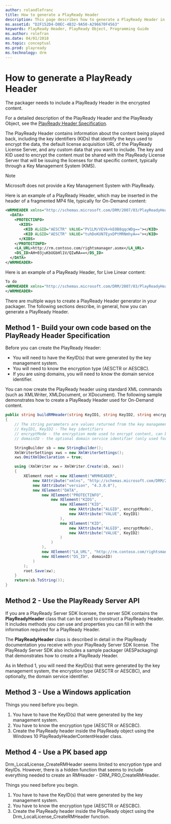 ```yaml
---
author: rolandlefranc
title: How to generate a PlayReady Header
description: This page describes how to generate a PlayReady Header in order to encrypt or package audio video content
ms.assetid: "D2F152D4-D0EC-4B32-9A50-A296670F4563"
keywords: PlayReady Header, PlayReady Object, Programming Guide
ms.author: rolefran
ms.date: 04/01/2018
ms.topic: conceptual
ms.prod: playready
ms.technology: drm
---
```


# How to generate a PlayReady Header

The packager needs to include a PlayReady Header in the encrypted content.

For a detailed description of the PlayReady Header and the PlayReady Object, see the [PlayReady Header Specification](../Specifications/playready-header-specification.md).

The PlayReady Header contains information about the content being played back, including the key identifiers (KIDs) that identify the keys used to encrypt the data, the default license acquisition URL of the PlayReady License Server, and any custom data that you want to include. The key and KID used to encrypt the content must be shared with the PlayReady License Server that will be issuing the licenses for that specific content, typically through a Key Management System (KMS).

>[!NOTE]
>Microsoft does not provide a Key Management System with PlayReady.

Here is an example of a PlayReady Header, which may be inserted in the header of a fragmented MP4 file, typically for On-Demand content:

```xml
<WRMHEADER xmlns="http://schemas.microsoft.com/DRM/2007/03/PlayReadyHeader" version="4.3.0.0">
  <DATA>
    <PROTECTINFO>
      <KIDS>
        <KID ALGID="AESCTR" VALUE="PV1LM/VEVk+kEOB8qqcWDg=="></KID>
        <KID ALGID="AESCTR" VALUE="tuhDoKUN7EyxDPtMRNmhyA=="></KID>
      </KIDS>
    </PROTECTINFO>
    <LA_URL>http://rm.contoso.com/rightsmanager.asmx</LA_URL>
    <DS_ID>AH+03juKbUGbHl1V/QIwRA==</DS_ID>
  </DATA>
</WRMHEADER>
```

Here is an example of a PlayReady Header, for Live Linear content:

```xml
To do
<WRMHEADER xmlns="http://schemas.microsoft.com/DRM/2007/03/PlayReadyHeader" version="4.3.0.0">
</WRMHEADER>
```

There are multiple ways to create a PlayReady Header generator in your packager. The following sections describe, in general, how you can generate a PlayReady Header. 

## Method 1 - Build your own code based on the PlayReady Header Specification

Before you can create the PlayReady Header: 

  * You will need to have the KeyID(s) that were generated by the key management system.
  * You will need to know the encryption type (AESCTR or AESCBC).
  * If you are using domains, you will need to know the domain service identifier.

You can now create the PlayReady header using standard XML commands (such as XMLWriter, XMLDocument, or XDocument). The following sample demonstrates how to create a PlayReady Header used for On-Demand content. 

``` cs
public string buildRMHeader(string KeyID1, string KeyID2, string encryptMode, string domainID)
{
    // The string parameters are values returned from the key management system and include the following:
    // KeyID1, KeyID2 - The key identifiers
    // encryptMode - the encryption mode used to encrypt content, can be AESCTR or AESCBC
    // domainID - the optional domain service identifier (only used for domains)

    StringBuilder sb = new StringBuilder();
    XmlWriterSettings xws = new XmlWriterSettings();
    xws.OmitXmlDeclaration = true;

    using (XmlWriter xw = XmlWriter.Create(sb, xws))
    {
        XElement root = new XElement("WRMHEADER",
            new XAttribute("xmlns", "http://schemas.microsoft.com/DRM/2007/03/PlayReadyHeader"),
            new XAttribute("version", "4.3.0.0"),
            new XElement("DATA",
                new XElement("PROTECTINFO",
                    new XElement("KIDS",
                        new XElement("KID",
                            new XAttribute("ALGID", encryptMode),
                            new XAttribute("VALUE", KeyID1)
                        ),
                        new XElement("KID",
                            new XAttribute("ALGID", encryptMode),
                            new XAttribute("VALUE", KeyID2)
                        )
                    )
                ),
                new XElement("LA_URL", "http://rm.contoso.com/rightsmanager.asmx"),
                new XElement("DS_ID", domainID)
            )
        );
        root.Save(xw);
    }
    return(sb.ToString());
}
```

## Method 2 - Use the PlayReady Server API

If you are a PlayReady Server SDK licensee, the server SDK contains the **PlayReadyHeader** class that can be used to construct a PlayReady Header. It includes methods you can use and properties you can fill in with the information required for a PlayReady Header. 

The **PlayReadyHeader** class is described in detail in the PlayReady documentation you receive with your PlayReady Server SDK license. The PlayReady Server SDK also includes a sample packager (AESPackaging) that demonstrates how to create a PlayReady Header.

As in Method 1, you will need the KeyID(s) that were generated by the key management system, the encryption type (AESCTR or AESCBC), and optionally, the domain service identifier.  

## Method 3 - Use a Windows application

Things you need before you begin.
  1. You have to have the KeyID(s) that were generated by the key management system.
  2. You have to know the encryption type (AESCTR or AESCBC).
  3. Create the PlayReady header inside the PlayReady object using the Windows 10 PlayReadyHeaderContentHeader class.


## Method 4 - Use a PK based app
Drm_LocalLicense_CreateRMHeader seems limited to encryption type and KeyIDs. However, there is a hidden function that seems to include everything needed to create an RMHeader - DRM_PRO_CreateRMHeader.

Things you need before you begin.
  1. You have to have the KeyID(s) that were generated by the key management system.
  2. You have to know the encryption type (AESCTR or AESCBC).
  3. Create the PlayReady header inside the PlayReady object using the Drm_LocalLicense_CreateRMHeader function.
